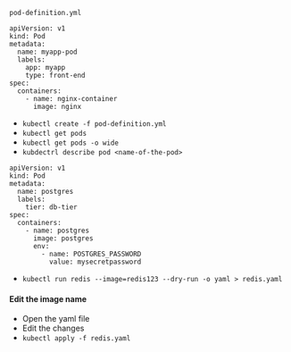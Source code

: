 `pod-definition.yml`

```
apiVersion: v1
kind: Pod
metadata:
  name: myapp-pod
  labels:
    app: myapp
    type: front-end
spec:
  containers:
    - name: nginx-container
      image: nginx

```

* `kubectl create -f pod-definition.yml`
* `kubectl get pods`
* `kubectl get pods -o wide`
* `kubdectrl describe pod <name-of-the-pod>`

```
apiVersion: v1
kind: Pod
metadata:
  name: postgres
  labels:
    tier: db-tier
spec:
  containers:
    - name: postgres
      image: postgres
      env:
        - name: POSTGRES_PASSWORD
          value: mysecretpassword

```

* `kubectl run redis --image=redis123 --dry-run -o yaml > redis.yaml`

#### Edit the image name
* Open the yaml file
* Edit the changes
* `kubectl apply -f redis.yaml`

